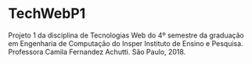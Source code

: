 # TechWebP1
Projeto 1 da disciplina de Tecnologias Web do 4º semestre da graduação em Engenharia de Computação do Insper Instituto de Ensino e Pesquisa. Professora Camila Fernandez Achutti. São Paulo, 2018.
